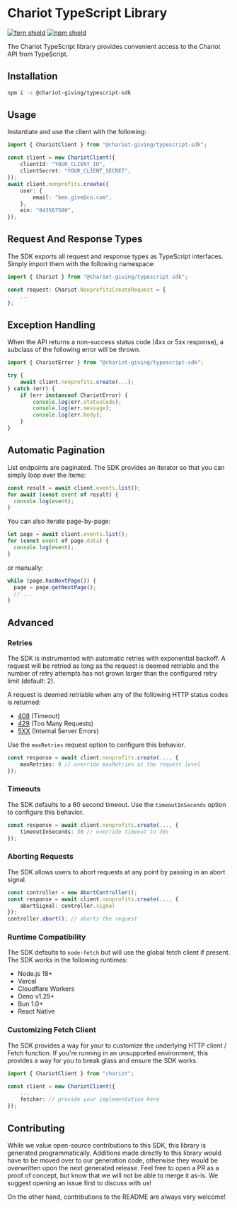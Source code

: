 # Chariot TypeScript Library

[![fern shield](https://img.shields.io/badge/%F0%9F%8C%BF-SDK%20generated%20by%20Fern-brightgreen)](https://github.com/fern-api/fern)
[![npm shield](https://img.shields.io/npm/v/chariot)](https://www.npmjs.com/package/chariot)

The Chariot TypeScript library provides convenient access to the Chariot API from TypeScript.

## Installation

```sh
npm i -s @chariot-giving/typescript-sdk
```

## Usage

Instantiate and use the client with the following:

```typescript
import { ChariotClient } from "@chariot-giving/typescript-sdk";

const client = new ChariotClient({ 
    clientId: "YOUR_CLIENT_ID",
    clientSecret: "YOUR_CLIENT_SECRET",
});
await client.nonprofits.create({
    user: {
        email: "ben.give@co.com",
    },
    ein: "043567500",
});
```

## Request And Response Types

The SDK exports all request and response types as TypeScript interfaces. Simply import them with the
following namespace:

```typescript
import { Chariot } from "@chariot-giving/typescript-sdk";

const request: Chariot.NonprofitsCreateRequest = {
    ...
};
```

## Exception Handling

When the API returns a non-success status code (4xx or 5xx response), a subclass of the following error
will be thrown.

```typescript
import { ChariotError } from "@chariot-giving/typescript-sdk";

try {
    await client.nonprofits.create(...);
} catch (err) {
    if (err instanceof ChariotError) {
        console.log(err.statusCode);
        console.log(err.message);
        console.log(err.body);
    }
}
```

## Automatic Pagination

List endpoints are paginated. The SDK provides an iterator so that you 
can simply loop over the items: 

```ts
const result = await client.events.list();
for await (const event of result) {
  console.log(event);
}
```

You can also iterate page-by-page:

```ts
let page = await client.events.list();
for (const event of page.data) {
  console.log(event);
}
```

or manually: 

```ts
while (page.hasNextPage()) {
  page = page.getNextPage();
  // ...
}
```

## Advanced

### Retries

The SDK is instrumented with automatic retries with exponential backoff. A request will be retried as long
as the request is deemed retriable and the number of retry attempts has not grown larger than the configured
retry limit (default: 2).

A request is deemed retriable when any of the following HTTP status codes is returned:

-   [408](https://developer.mozilla.org/en-US/docs/Web/HTTP/Status/408) (Timeout)
-   [429](https://developer.mozilla.org/en-US/docs/Web/HTTP/Status/429) (Too Many Requests)
-   [5XX](https://developer.mozilla.org/en-US/docs/Web/HTTP/Status/500) (Internal Server Errors)

Use the `maxRetries` request option to configure this behavior.

```typescript
const response = await client.nonprofits.create(..., {
    maxRetries: 0 // override maxRetries at the request level
});
```

### Timeouts

The SDK defaults to a 60 second timeout. Use the `timeoutInSeconds` option to configure this behavior.

```typescript
const response = await client.nonprofits.create(..., {
    timeoutInSeconds: 30 // override timeout to 30s
});
```

### Aborting Requests

The SDK allows users to abort requests at any point by passing in an abort signal.

```typescript
const controller = new AbortController();
const response = await client.nonprofits.create(..., {
    abortSignal: controller.signal
});
controller.abort(); // aborts the request
```

### Runtime Compatibility

The SDK defaults to `node-fetch` but will use the global fetch client if present. The SDK works in the following
runtimes:

-   Node.js 18+
-   Vercel
-   Cloudflare Workers
-   Deno v1.25+
-   Bun 1.0+
-   React Native

### Customizing Fetch Client

The SDK provides a way for your to customize the underlying HTTP client / Fetch function. If you're running in an
unsupported environment, this provides a way for you to break glass and ensure the SDK works.

```typescript
import { ChariotClient } from "chariot";

const client = new ChariotClient({
    ...
    fetcher: // provide your implementation here
});
```

## Contributing

While we value open-source contributions to this SDK, this library is generated programmatically.
Additions made directly to this library would have to be moved over to our generation code,
otherwise they would be overwritten upon the next generated release. Feel free to open a PR as
a proof of concept, but know that we will not be able to merge it as-is. We suggest opening
an issue first to discuss with us!

On the other hand, contributions to the README are always very welcome!
